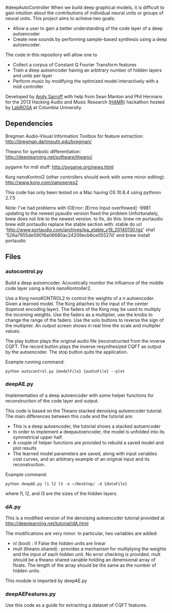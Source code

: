 #deepAutoController
When we build deep graphical models, it is difficult to gain intuition about the contributions of individual neural units or groups of neural units. This project aims to achieve two goals:

* Allow a user to gain a better understanding of the code layer of a deep autoencoder
* Create new sounds by performing sample-based synthesis using a deep autoencoder.

The code in this repository will allow one to

* Collect a corpus of Constant Q Fourier Transform features
* Train a deep autoencoder having an arbitrary number of hidden layers and units per layer
* Perform music by modifying the optimized model interactively with a midi controller 

Developed by [Andy Sarroff](http://www.cs.dartmouth.edu/~sarroff) with help from Sean Manton and Phil Hermans for the 2013 Hacking Audio and Music Research ([HAMR](http://labrosa.ee.columbia.edu/hamr2013/)) hackathon hosted by [LabROSA](http://labrosa.ee.columbia.edu/) at Columbia University.


## Dependencies
Bregman Audio-Visual Information Toolbox for feature extraction:
http://bregman.dartmouth.edu/bregman/

Theano for symbolic differentiation:
http://deeplearning.net/software/theano/

pygame for mdi stuff:
http://pygame.org/news.html

Korg nanoKontrol2 (other controllers should work with some minor editing):
http://www.korg.com/nanoseries2

This code has only been tested on a Mac having OS 10.8.4 using pythnon 2.7.5

Note: I've had problems with IOError: [Errno Input overflowed] -9981
updating to the newest pyaudio version fixed the problem Unfortunately, brew does not link to the newest version. to fix, do this:
brew rm portaudio
brew edit portaudio
replace the stable section with:
  stable do
    url 'http://www.portaudio.com/archives/pa_stable_v19_20140130.tgz'
    sha1 '526a7955de59016a06680ac24209ecb6ce05527d'
  end
brew install portaudio


## Files
### autocontrol.py

Build a deep autoencoder. Acoustically monitor the influence of the middle code layer using a Kork nanoKontroller2. 

Use a Korg nonoKONTROL2 to control the weights of a n autoencoder. Given a learned model. The Korg attaches to the input of the center (topmost encoding layer). The faders of the Korg may be used to multiply the incoming weights. Use the faders as a multiplier, use the knobs to change the range of the faders. Use the solo buttons to reverse the sign of the multiplier. An output screen shows in real time the scale and multipler values.
    
The play  button plays the original audio file (reconstructed from the inverse CQFT. The record button plays the inverse resynthesized CQFT as output by the autoencoder. The stop button quits the application.

Example running command:

	python autocontrol.py {modelFile} {audioFile} --plot

### deepAE.py
Implementation of a deep autoencoder with some helper functions for reconstruction of the code layer and output.

This code is based on the Theano stacked denoising autoencoder tutorial. The main differences between this code and the tutorial are:

* This is a deep autoencoder, the tutorial shows a stacked autoencoder
* In order to implement a deepautoencoder, the model is unfolded into its symmetrical upper half.
* A couple of helper functions are provided to rebuild a saved model and plot results
* The learned model parameters are saved, along with input variables cost curves, and an arbitrary example of an original input and its reconstruction.

Example command:

	python deepAE.py l1 l2 l3 -o ~/Desktop/ -d {dataFile}

where l1, l2, and l3 are the sizes of the hidden layers.

### dA.py
This is a modified version of the denoising autoencoder tutorial provided at http://deeplearning.net/tutorial/dA.html
 
The modifications are very minor. In particular, two variables are added:

* nl (bool) : if False the hidden units are linear
* mult (theano.shared) : provides a mechanism for multiplying the weights and the input of each hidden unit. No error checking is provided. mult should be a theano shared variable holding an  dimensional array of floats. The length of the array should be the same as the number of hidden units.
 
This module is imported by deepAE.py

### deepAEFeatures.py
Use this code as a guide for extracting a dataset of CQFT features.
